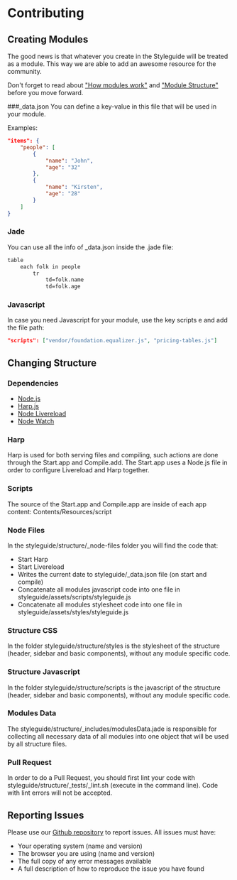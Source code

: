 # Contributing

## Creating Modules

The good news is that whatever you create in the Styleguide will be treated as a module. This way we are able to add an awesome resource for the community.

Don't forget to read about ["How modules work"](http://hugeinc.github.io/styleguide/modules.html#how-they-work) and ["Module Structure"](http://hugeinc.github.io/styleguide/modules.html#modules-structure) before you move forward.

###_data.json
You can define a key-value in this file that will be used in your module.

Examples:

```json
"items": {
	"people": [
		{
			"name": "John",
			"age": "32"
		},
		{
			"name": "Kirsten",
			"age": "28"
		}
	]
}
```

### Jade
You can use all the info of _data.json inside the .jade file:

```html
table
	each folk in people
		tr
			td=folk.name
			td=folk.age
```

### Javascript
In case you need Javascript for your module, use the key scripts e and add the file path:

```json
"scripts": ["vendor/foundation.equalizer.js", "pricing-tables.js"]
```

## Changing Structure

### Dependencies
- <a href="http://nodejs.org" target="_blank">Node.js</a>
- <a href="http://harpjs.com" target="_blank">Harp.js</a>
- <a href="https://www.npmjs.com/package/livereload" target="_blank">Node Livereload</a>
- <a href="https://www.npmjs.com/package/watch" target="_blank">Node Watch</a>

### Harp
Harp is used for both serving files and compiling, such actions are done through the Start.app and Compile.add. The Start.app uses a Node.js file in order to configure Livereload and Harp together.

### Scripts
The source of the Start.app and Compile.app are inside of each app content: Contents/Resources/script

### Node Files
In the styleguide/structure/_node-files folder you will find the code that:  

- Start Harp
- Start Livereload
- Writes the current date to styleguide/_data.json file (on start and compile)
- Concatenate all modules javascript code into one file in styleguide/assets/scripts/styleguide.js
- Concatenate all modules stylesheet code into one file in styleguide/assets/styles/styleguide.js

### Structure CSS
In the folder styleguide/structure/styles is the stylesheet of the structure (header, sidebar and basic components), without any module specific code.

### Structure Javascript
In the folder styleguide/structure/scripts is the javascript of the structure (header, sidebar and basic components), without any module specific code.

### Modules Data
The styleguide/structure/_includes/modulesData.jade is responsible for collecting all necessary data of all modules into one object that will be used by all structure files.

### Pull Request
In order to do a Pull Request, you should first lint your code with styleguide/structure/_tests/_lint.sh (execute in the command line). Code with lint errors will not be accepted.

## Reporting Issues

Please use our <a href="http://github.com/hugeinc/styleguide">Github repository</a> to report issues. All issues must have:

- Your operating system (name and version)
- The browser you are using (name and version)
- The full copy of any error messages available
- A full description of how to reproduce the issue you have found